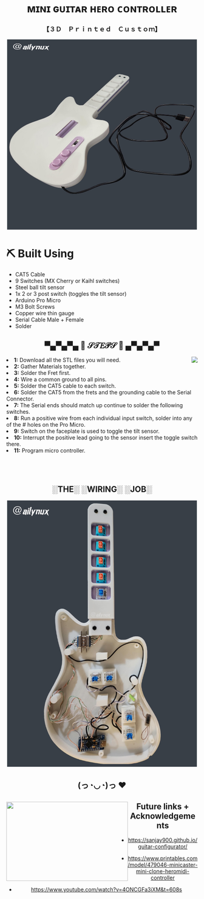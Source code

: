 <h1 align="center">ᴍɪɴɪ ɢᴜɪᴛᴀʀ ʜᴇʀᴏ ᴄᴏɴᴛʀᴏʟʟᴇʀ</h1>
<h3 align="center">【﻿３Ｄ　Ｐｒｉｎｔｅｄ　Ｃｕｓｔｏｍ】</h3>

<p align="center"> <img height="500" width="500" alt="Guitar Hero" src="images/guitar_02.jpg" /> </p>


# ⛏️ Built Using
- CAT5 Cable
- 9 Switches (MX Cherry or Kaihl switches)
- Steel ball tilt sensor
- 1x 2 or 3 post switch (toggles the tilt sensor)
- Arduino Pro Micro
- M3 Bolt Screws
- Copper wire thin gauge
- Serial Cable Male + Female
- Solder 

<div>
<h2 align="center"> ▀▄▀▄▀▄   🎀  𝒮𝒯𝐸𝒫𝒮  🎀   ▄▀▄▀▄▀ </h2>
  <div align="center">
<img src="https://64.media.tumblr.com/e1f1c97123ae217eb731500e502e0083/tumblr_n9dxcikmIU1qc9zfzo7_r1_250.gif" align="right">
  </div>
<li>
 <b>1:</b> Download all the STL files you will need.</li>
<li>
<b>2:</b> Gather Materials together. 
</li>
<li>
<b>3:</b> Solder the Fret first.
</li>
<li>
<b>4:</b> Wire a common ground to all pins.
</li>
<li>
<b>5:</b> Solder the CAT5 cable to each switch. 
</li>
<li>
<b>6:</b> Solder the CAT5 from the frets and the grounding cable to the Serial Connector. 
</li>
<li>
<b>7:</b> The Serial ends should match up continue to solder the following switches. 
</li>
<li>
<b>8:</b> Run a positive wire from each individual input switch, solder into any of the # holes on the Pro Micro. 
</li>
<li>
<b>9:</b> Switch on the faceplate is used to toggle the tilt sensor. 
</li>
<li>
<b>10:</b> Interrupt the positive lead going to the sensor insert the toggle switch there. 
</li>
<li>
<b>11:</b> Program micro controller. 
</li>
<br><br><br>
</div>
<div>
  
<h2 align="center">░THE░ ░WIRING░ ░JOB░</h2>
<p align="center"> <img height="700" width="500" alt="Guitar Hero" src="images/guitar_01.jpg" /> </p>
  
<h2 align="center">(っ◔◡◔)っ ♥ </h2>
  <div align="center">
<img src="https://i.imgur.com/KXx0cCx.gif" align="left" width="320px" height="208.5px">
    
## Future links + Acknowledgements
* https://sanjay900.github.io/guitar-configurator/
+ https://www.printables.com/model/479046-minicaster-mini-clone-heromidi-controller
- https://www.youtube.com/watch?v=4ONCGFa3iXM&t=608s
